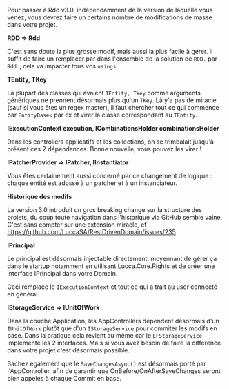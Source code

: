 Pour passer à Rdd v3.0, indépendamment de la version de laquelle vous venez, vous devrez faire un certains nombre de modifications de masse dans votre projet.

**RDD => Rdd**

C'est sans doute la plus grosse modif, mais aussi la plus facile à gérer. Il suffit de faire un remplacer par dans l'ensemble de la solution de `RDD.` par `Rdd.`, cela va impacter tous vos `usings`.

**TEntity, TKey**

La plupart des classes qui avaient `TEntity, Tkey` comme arguments génériques ne prennent désormais plus qu'un `TKey`. Là y'a pas de miracle (sauf si vous êtes un regex master), il faut chercher tout ce qui commence par `EntityBase<` par ex et virer la classe correspondant au `TEntity`.

**IExecutionContext execution, ICombinationsHolder combinationsHolder**

Dans les controllers applicatifs et les collections, on se trimbalait jusqu'à présent ces 2 dépendances. Bonne nouvelle, vous pouvez les virer !

**IPatcherProvider => IPatcher<TEntity>, IInstantiator<TEntity>**

Vous êtes certainement aussi concerné par ce changement de logique : chaque entité est adossé à un patcher et à un instanciateur.

**Historique des modifs**

La version 3.0 introduit un gros breaking change sur la structure des projets, du coup toute navigation dans l'historique via GitHub semble vaine. C'est sans compter sur une extension miracle, cf https://github.com/LuccaSA/RestDrivenDomain/issues/235

**IPrincipal**

Le principal est désormais injectable directement, moyennant de gérer ça dans le startup notamment en utilisant Lucca.Core.Rights et de créer une interface IPrincipal dans votre Domain.

Ceci remplace le `IExecutionContext` et tout ce qui a trait au user connecté en général.

**IStorageService => IUnitOfWork**

Dans la couche Application, les AppControllers dépendent désormais d'un `IUnitOfWork` plutôt que d'un `IStorageService` pour commiter les modifs en base. Dans la pratique cela revient au même car le `EFStorageService` implémente les 2 interfaces. Mais si vous avez besoin de faire la différence dans votre projet c'est désormais possible.

Sachez également que le `SaveChangesAsync()` est désormais porté par l'AppController, afin de garantir que OnBefore/OnAfterSaveChanges seront bien appelés à chaque Commit en base.

